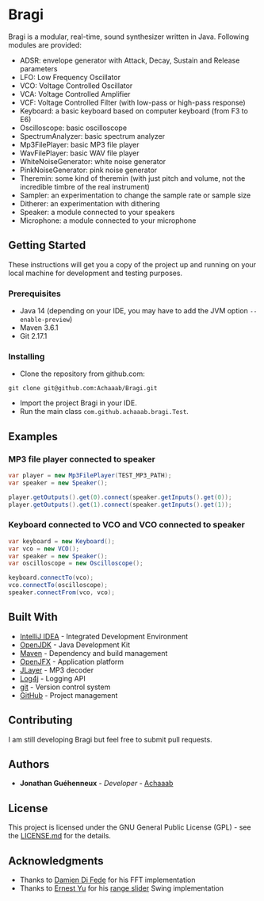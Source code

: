 # Bragi
Bragi is a modular, real-time, sound synthesizer written in Java. Following modules are provided:
* ADSR: envelope generator with Attack, Decay, Sustain and Release parameters
* LFO: Low Frequency Oscillator
* VCO: Voltage Controlled Oscillator
* VCA: Voltage Controlled Amplifier
* VCF: Voltage Controlled Filter (with low-pass or high-pass response)
* Keyboard: a basic keyboard based on computer keyboard (from F3 to E6)
* Oscilloscope: basic oscilloscope
* SpectrumAnalyzer: basic spectrum analyzer
* Mp3FilePlayer: basic MP3 file player
* WavFilePlayer: basic WAV file player
* WhiteNoiseGenerator: white noise generator
* PinkNoiseGenerator: pink noise generator
* Theremin: some kind of theremin (with just pitch and volume, not the incredible timbre of the real instrument)
* Sampler: an experimentation to change the sample rate or sample size
* Ditherer: an experimentation with dithering
* Speaker: a module connected to your speakers
* Microphone: a module connected to your microphone
## Getting Started
These instructions will get you a copy of the project up and running on your local machine for development and testing purposes.
### Prerequisites
* Java 14 (depending on your IDE, you may have to add the JVM option `--enable-preview`)
* Maven 3.6.1
* Git 2.17.1
### Installing
* Clone the repository from github.com:
```
git clone git@github.com:Achaaab/Bragi.git
```
* Import the project Bragi in your IDE.
* Run the main class `com.github.achaaab.bragi.Test`.
## Examples
### MP3 file player connected to speaker
```java
var player = new Mp3FilePlayer(TEST_MP3_PATH);
var speaker = new Speaker();

player.getOutputs().get(0).connect(speaker.getInputs().get(0));
player.getOutputs().get(1).connect(speaker.getInputs().get(1));
```
### Keyboard connected to VCO and VCO connected to speaker
```java
var keyboard = new Keyboard();
var vco = new VCO();
var speaker = new Speaker();
var oscilloscope = new Oscilloscope();

keyboard.connectTo(vco);
vco.connectTo(oscilloscope);
speaker.connectFrom(vco, vco);
```
## Built With
* [IntelliJ IDEA](https://www.jetbrains.com/idea/) - Integrated Development Environment
* [OpenJDK](https://jdk.java.net/) - Java Development Kit
* [Maven](https://maven.apache.org/) - Dependency and build management
* [OpenJFX](https://openjfx.io/) - Application platform
* [JLayer](http://www.javazoom.net) - MP3 decoder
* [Log4j](https://logging.apache.org/log4j) - Logging API
* [git](https://git-scm.com/) - Version control system
* [GitHub](https://github.com/) - Project management
## Contributing
I am still developing Bragi but feel free to submit pull requests.
## Authors
* **Jonathan Guéhenneux** - *Developer* - [Achaaab](https://github.com/Achaaab)
## License
This project is licensed under the GNU General Public License (GPL) - see the [LICENSE.md](LICENSE.md) for the details.
## Acknowledgments
* Thanks to [Damien Di Fede](https://github.com/ddf) for his FFT implementation
* Thanks to [Ernest Yu](https://github.com/ernieyu) for his [range slider](https://github.com/ernieyu/Swing-range-slider) Swing implementation